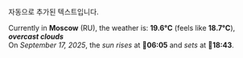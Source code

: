 
자동으로 추가된 텍스트입니다.

<!--START_SECTION:weather:moscow-->
Currently in **Moscow** (RU), the weather is: **19.6°C** (feels like **18.7°C**), ***overcast clouds***<br/>
On *September 17, 2025*, the *sun rises* at 🌅**06:05** and *sets* at 🌇**18:43**.
<!--END_SECTION:weather-->
